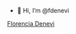 - 👋 Hi, I’m @fdenevi

<div class="badge-base LI-profile-badge" data-locale="es_ES" data-size="medium" data-theme="dark" data-type="VERTICAL" data-vanity="flordenevi" data-version="v1"><a class="badge-base__link LI-simple-link" href="https://ar.linkedin.com/in/flordenevi?trk=profile-badge">Florencia Denevi</a></div>         
